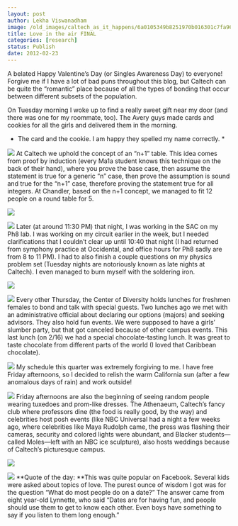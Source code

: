 ```yaml
---
layout: post
author: Lekha Viswanadham
image: /old_images/caltech_as_it_happens/6a0105349b8251970b016301c7fa96970d.jpg
title: Love in the air FINAL
categories: [research]
status: Publish
date: 2012-02-23
---
```


A belated Happy Valentine’s Day (or Singles Awareness Day) to everyone! Forgive me if I have a lot of bad puns throughout this blog, but Caltech can be quite the “romantic” place because of all the types of bonding that occur between different subsets of the population.

On Tuesday morning I woke up to find a really sweet gift near my door (and there was one for my roommate, too). The Avery guys made cards and cookies for all the girls and delivered them in the morning.

* The card and the cookie. I am happy they spelled my name correctly. *


![](/old_images/caltech_as_it_happens/6a0105349b8251970b0168e7bef5c4970c.jpg)
At Caltech we uphold the concept of an “n+1” table. This idea comes from proof by induction (every Ma1a student knows this technique on the back of their hand), where you prove the base case, then assume the statement is true for a generic “n” case, then prove the assumption is sound and true for the “n+1” case, therefore proving the statement true for all integers. At Chandler, based on the n+1 concept, we managed to fit 12 people on a round table for 5.


![](/old_images/caltech_as_it_happens/6a0105349b8251970b016762bd12ce970b.jpg)

![](/old_images/caltech_as_it_happens/6a0105349b8251970b016762bd1601970b.jpg)
Later (at around 11:30 PM) that night, I was working in the SAC on my Ph8 lab. I was working on my circuit earlier in the week, but I needed clarifications that I couldn’t clear up until 10:40 that night (I had returned from symphony practice at Occidental, and office hours for Ph8 sadly are from 8 to 11 PM). I had to also finish a couple questions on my physics problem set (Tuesday nights are notoriously known as late nights at Caltech). I even managed to burn myself with the soldering iron.


![](/old_images/caltech_as_it_happens/6a0105349b8251970b0168e7bf05b2970c.jpg)

![](/old_images/caltech_as_it_happens/6a0105349b8251970b016301c814b7970d.jpg)
Every other Thursday, the Center of Diversity holds lunches for freshmen females to bond and talk with special guests. Two lunches ago we met with an administrative official about declaring our options (majors) and seeking advisors. They also hold fun events. We were supposed to have a girls’ slumber party, but that got canceled because of other campus events. This last lunch (on 2/16) we had a special chocolate-tasting lunch. It was great to taste chocolate from different parts of the world (I loved that Caribbean chocolate).


![](/old_images/caltech_as_it_happens/6a0105349b8251970b016301c81824970d.jpg)
My schedule this quarter was extremely forgiving to me. I have free Friday afternoons, so I decided to relish the warm California sun (after a few anomalous days of rain) and work outside!


![](/old_images/caltech_as_it_happens/6a0105349b8251970b0168e7bf13d3970c.jpg)
Friday afternoons are also the beginning of seeing random people wearing tuxedoes and prom-like dresses. The Athenaeum, Caltech’s fancy club where professors dine (the food is really good, by the way) and celebrities host posh events (like NBC Universal had a night a few weeks ago, where celebrities like Maya Rudolph came, the press was flashing their cameras, security and colored lights were abundant, and Blacker students—called Moles—left with an NBC ice sculpture), also hosts weddings because of Caltech’s picturesque campus.


![](/old_images/caltech_as_it_happens/6a0105349b8251970b016762bd317c970b.jpg)

![](/old_images/caltech_as_it_happens/6a0105349b8251970b016301c81a60970d.jpg)
**Quote of the day: **This was quite popular on Facebook. Several kids were asked about topics of love. The purest ounce of wisdom I got was for the question “What do most people do on a date?” The answer came from eight year-old Lynnette, who said “Dates are for having fun, and people should use them to get to know each other. Even boys have something to say if you listen to them long enough.”
